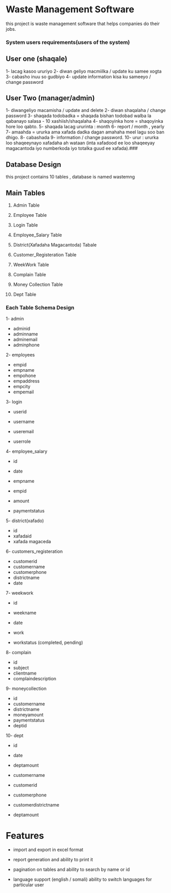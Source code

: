 # Waste Management Software

this project is waste management software that helps companies do their jobs.

### System users requirements(users of the system)

User one (shaqale)
-------------

1- lacag kasoo ururiyo
2- diwan geliyo macmiilka / update ku samee xogta
3- cabasho inuu so gudbiyo
4- update information kisa ku sameeyo / change password

User Two (manager/admin)
---------------

1- diwangeliyo macamisha / update and delete
2- diwan shaqalaha / change password
3- shaqada todobadka = shaqada bishan todobad walba la qabanayo salasa - 10 xashiish/shaqalaha
4- shaqoyinka hore = shaqoyinka hore loo qabto.
5- shaqada lacag ururinta : month
6- report / month , yearly 
7- amaahda  = ururka ama xafada dadka dagan amahaha meel lagu soo ban dhigo. 
8- cabashada 
9- information / change password. 
10- urur : ururka loo shaqeeynayo xafadaha ah wataan (inta xafadood ee loo shaqeeyay magacantoda iyo numberkoda iyo totalka guud ee xafada).###  

## Database Design

this project contains 10 tables , database is named wastemng

## Main Tables

1. Admin Table

2. Employee Table

3. Login Table

4. Employee_Salary Table

5. District(Xafadaha Magacantoda) Tabale

6. Customer_Registeration Table

7. WeekWork Table

8. Complain Table

9. Money Collection Table

10. Dept Table

### Each Table Schema Design

1- admin

- adminid
- adminname
- adminemail
- adminphone

2- employees

- empid
- empname
- empohone
- empaddress
- empcity
- empemail

3- login

- userid

- username

- useremail

- userrole

4- employee_salary

- id 

- date

- empname

- empid

- amount

- paymentstatus

5- district(xafado)

- id
- xafadaid
- xafada magaceda

6- customers_registeration

- customerid
- customername
- customerphone
- districtname
- date

7- weekwork

- id

- weekname

- date

- work

- workstatus (completed, pending)

8- complain

- id
- subject
- clientname
- complaindescription

9- moneycollection

- id
- customername
- districtname
- moneyamount
- paymentstatus
- deptid

10- dept

- id

- date

- deptamount

- customername

- customerid

- customerphone

- customerdistrictname 

- deptamount

# Features

- import and export in excel format

- report generation and ability to print it

- pagination on tables and ability to search by name or id

- language support (english / somali) ability to switch languages for particular user
